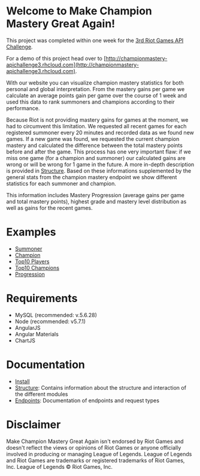 # Welcome to Make Champion Mastery Great Again!

This project was completed within one week for the [3rd Riot Games API Challenge](https://developer.riotgames.com/discussion/announcements/show/eoq3tZd1).

For a demo of this project head over to [http://championmastery-apichallenge3.rhcloud.com](http://championmastery-apichallenge3.rhcloud.com).

With our website you can visualize champion mastery statistics for both personal and global interpretation.
From the mastery gains per game we calculate an average points gain per game over the course of 1 week and used this data to rank summoners and champions according to their performance.

Because Riot is not providing mastery gains for games at the moment, we had to circumvent this limitation. We requested all recent games for each registered summoner every 20 minutes and recorded data as we found new games. If a new game was found, we requested the current champion mastery and calculated the difference between the total mastery points before and after the game. This process has one very important flaw: if we miss one game (for a champion and summoner) our calculated gains are wrong or will be wrong for 1 game in the future. A more in-depth description is provided in [Structure](Structure.md).
Based on these informations supplemented by the general stats from the champion mastery endpoint we show different statistics for each summoner and champion.

This information includes Mastery Progression (average gains per game and total mastery points), highest grade and mastery level distribution as well as gains for the recent games.

# Examples

* [Summoner](http://championmastery-apichallenge3.rhcloud.com/#/home/Thalies)
* [Champion](http://championmastery-apichallenge3.rhcloud.com/#/home/Lucian)
* [Top10 Players](http://championmastery-apichallenge3.rhcloud.com/#/player)
* [Top10 Champions](http://championmastery-apichallenge3.rhcloud.com/#/)
* [Progression](http://championmastery-apichallenge3.rhcloud.com/#/home/Katarina/Thalies)


# Requirements

* MySQL (recommended: v.5.6.28)
* Node (recommended: v5.7.1)
* AngularJS
* Angular Materials
* ChartJS

# Documentation

* [Install](docs/Install.md)
* [Structure](docs/Structure.md): Contains information about the structure and interaction of the different modules
* [Endpoints](docs/Endpoints.md): Documentation of endpoints and request types

# Disclaimer

Make Champion Mastery Great Again isn't endorsed by Riot Games and doesn't reflect the views or opinions of Riot Games or anyone officially involved in producing or managing League of Legends. League of Legends and Riot Games are trademarks or registered trademarks of Riot Games, Inc. League of Legends © Riot Games, Inc.
